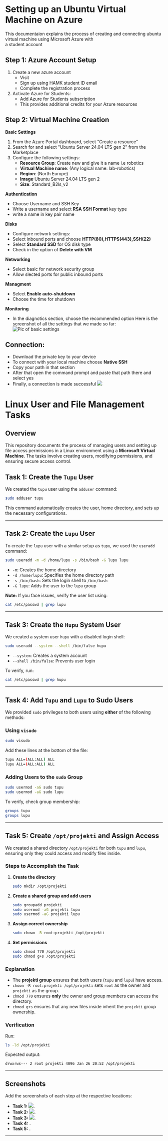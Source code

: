 # Setting up an Ubuntu Virtual Machine on Azure
This documentaion explains the process of creating and connecting ubuntu virtual machine using Microsoft Azure with  
a student account
## Step 1: Azure Account Setup
1. Create a new azure account
     - Visit [](Portal.azure.com)
     - Sign up using HAMK student ID email
     - Complete the registration process
2. Activate Azure for Students:
     - Add Azure for Students subscription
     - This provides additional credits for your Azure resources
## Step 2: Virtual Machine Creation
**Basic Settings**
1. From the Azure Portal dashboard, select "Create a resource"
2. Search for and select "Ubuntu Server 24.04 LTS gen 2" from the Marketplace
3. Configure the following settings:
     - **Resource Group**: Create new and give it a name i.e robotics
     - **Virtual Machine name**: (Any logical name: lab-robotics)
     - **Region**: (North Europe)
     - **Image**:Ubuntu Server 24.04 LTS gen 2
     - **Size**:  Standard_B2ls_v2

 **Authentication**
 - Choose Username and SSH Key
 - Write a username and select **RSA SSH Format** key type
 - write a name in  key pair name
   
 **Disks**
 - Configure network settings:
 - Select inbound ports and choose **HTTP(80),HTTPS(443),SSH(22)**
 - Select **Standard SSD** for OS disk type
 - Check in the option of **Delete with VM**

**Networking**
 - Select basic for network security group
 - Allow slected ports for public inbound ports

**Managment**
 - Select **Enable auto-shutdown**
 - Choose the time for shutdown

**Monitoring**
 - In the diagnotics section, choose the recommended option
Here is the screenshot of all the settings that we made so far:
![Pic of basic settings](https://github.com/FawazSalman/linux-management/blob/main/task1/images/azure2.png?raw=true)
## Connection: 
 - Download the private key to your device
 - To connect with your local machine choose **Native SSH**
 - Copy your path in that section
 - After that open the command prompt and paste that path there and select yes
 - Finally, a connection is made successful
![](https://github.com/FawazSalman/linux-management/blob/main/task1/images/azure3.png?raw=true)

# Linux User and File Management Tasks

## Overview
This repository documents the process of managing users and setting up file access permissions in a Linux environment using a **Microsoft Virtual Machine**. The tasks involve creating users, modifying permissions, and ensuring secure access control.

## Task 1: Create the `Tupu` User
We created the `tupu` user using the `adduser` command:
```bash
sudo adduser tupu
```
This command automatically creates the user, home directory, and sets up the necessary configurations.

---

## Task 2: Create the `Lupu` User
To create the `lupu` user with a similar setup as `tupu`, we used the `useradd` command:
```bash
sudo useradd -m -d /home/lupu -s /bin/bash -G lupu lupu
```
- `-m`: Creates the home directory
- `-d /home/lupu`: Specifies the home directory path
- `-s /bin/bash`: Sets the login shell to `/bin/bash`
- `-G lupu`: Adds the user to the `lupu` group

**Note:** If you face issues, verify the user list using:
```bash
cat /etc/passwd | grep lupu
```

---

## Task 3: Create the `Hupu` System User
We created a system user `hupu` with a disabled login shell:
```bash
sudo useradd --system --shell /bin/false hupu
```
- `--system`: Creates a system account
- `--shell /bin/false`: Prevents user login

To verify, run:
```bash
cat /etc/passwd | grep hupu
```

---

## Task 4: Add `Tupu` and `Lupu` to Sudo Users
We provided `sudo` privileges to both users using **either** of the following methods:

### Using `visudo`
```bash
sudo visudo
```
Add these lines at the bottom of the file:
```bash
tupu ALL=(ALL:ALL) ALL
lupu ALL=(ALL:ALL) ALL
```

### Adding Users to the `sudo` Group
```bash
sudo usermod -aG sudo tupu
sudo usermod -aG sudo lupu
```

To verify, check group membership:
```bash
groups tupu
groups lupu
```

---

## Task 5: Create `/opt/projekti` and Assign Access
We created a shared directory `/opt/projekti` for both `tupu` and `lupu`, ensuring only they could access and modify files inside.

### Steps to Accomplish the Task
1. **Create the directory**
   ```bash
   sudo mkdir /opt/projekti
   ```
2. **Create a shared group and add users**
   ```bash
   sudo groupadd projekti
   sudo usermod -aG projekti tupu
   sudo usermod -aG projekti lupu
   ```
3. **Assign correct ownership**
   ```bash
   sudo chown -R root:projekti /opt/projekti
   ```
4. **Set permissions**
   ```bash
   sudo chmod 770 /opt/projekti
   sudo chmod g+s /opt/projekti
   ```

### Explanation
- The **projekti group** ensures that both users (`tupu` and `lupu`) have access.
- `chown -R root:projekti /opt/projekti` sets `root` as the owner and `projekti` as the group.
- `chmod 770` ensures **only** the owner and group members can access the directory.
- `chmod g+s` ensures that any new files inside inherit the `projekti` group ownership.

### Verification
Run:
```bash
ls -ld /opt/projekti
```
Expected output:
```
drwxrws--- 2 root projekti 4096 Jan 26 20:52 /opt/projekti
```

---

## Screenshots
Add the screenshots of each step at the respective locations:
- **Task 1:** ![](https://github.com/FawazSalman/linux-management/blob/main/task1/images/task_one.png).
- **Task 2:** ![](https://github.com/FawazSalman/linux-management/blob/main/task1/images/task_two.png).
- **Task 3:** ![](https://github.com/FawazSalman/linux-management/blob/main/task1/images/task_three.png).
- **Task 4:** ![]().
- **Task 5:** ![]().

---



